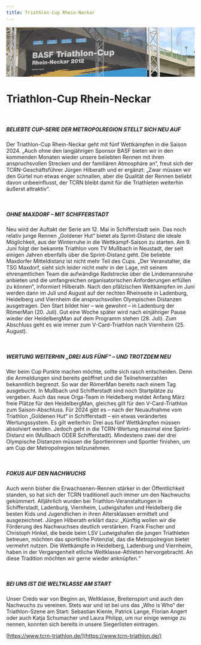 ```yaml
---
title: Triathlon-Cup Rhein-Neckar
---
```


![Anmeldung](/img/banner/tcrn.jpeg)

# Triathlon-Cup Rhein-Neckar

<br />

##### BELIEBTE CUP-SERIE DER METROPOLREGION STELLT SICH NEU AUF
Der Triathlon-Cup Rhein-Neckar geht mit fünf Wettkämpfen in die Saison 2024. „Auch ohne den langjährigen Sponsor BASF bieten wir in den kommenden Monaten wieder unsere beliebten Rennen mit ihren anspruchsvollen Strecken und der familiären Atmosphäre an“, freut sich der TCRN-Geschäftsführer Jürgen Hilberath und er ergänzt: „Zwar müssen wir den Gürtel nun etwas enger schnallen, aber die Qualität der Rennen beliebt davon unbeeinflusst, der TCRN bleibt damit für die Triathleten weiterhin äußerst attraktiv“.

<br />

##### OHNE MAXDORF – MIT SCHIFFERSTADT
Neu wird der Auftakt der Serie am 12. Mai in Schifferstadt sein. Das noch relativ junge Rennen „Goldener Hut“ bietet als Sprint-Distanz die ideale Möglichkeit, aus der Winterruhe in die Wettkampf-Saison zu starten. Am 9. Juni folgt der bekannte Triathlon vom TV Mußbach in Neustadt, der seit einigen Jahren ebenfalls über die Sprint-Distanz geht.
Die beliebte Maxdorfer Mitteldistanz ist nicht mehr Teil des Cups. „Der Veranstalter, die TSG Maxdorf, sieht sich leider nicht mehr in der Lage, mit seinem ehrenamtlichen Team die aufwändige Radstrecke über die Lindemannsruhe anbieten und die umfangreichen organisatorischen Anforderungen erfüllen zu können“, informiert Hilberath.
Nach den pfälzischen Wettkämpfen im Juni werden dann im Juli und August auf der rechten Rheinseite in Ladenburg, Heidelberg und Viernheim die anspruchsvollen Olympischen Distanzen ausgetragen. Den Start bildet hier – wie gewohnt – in Ladenburg der RömerMan (20. Juli). Gut eine Woche später wird nach einjähriger Pause wieder der HeidelbergMan auf dem Programm stehen (28. Juli). Zum Abschluss geht es wie immer zum V-Card-Triathlon nach Viernheim (25. August).

<br />


##### WERTUNG WEITERHIN „DREI AUS FÜNF“ – UND TROTZDEM NEU
Wer beim Cup Punkte machen möchte, sollte sich rasch entscheiden. Denn die Anmeldungen sind bereits geöffnet und die Teilnehmerzahlen bekanntlich begrenzt. So war der RömerMan bereits nach einem Tag ausgebucht. In Mußbach und Schifferstadt sind noch Startplätze zu vergeben. Auch das neue Orga-Team in Heidelberg meldet Anfang März freie Plätze für den HeidelbergMan, gleiches gilt für den V-Card-Triathlon zum Saison-Abschluss.
Für 2024 gibt es – nach der Neuaufnahme vom Triathlon „Goldenen Hut“ in Schifferstadt – ein etwas verändertes Wertungssystem. Es gilt weiterhin: Drei aus fünf Wettkämpfen müssen absolviert werden. Jedoch geht in die TCRN-Wertung maximal eine Sprint-Distanz ein (Mußbach ODER Schifferstadt). Mindestens zwei der drei Olympische Distanzen müssen die Sportlerinnen und Sportler finishen, um am Cup der Metropolregion teilzunehmen.

<br />


##### FOKUS AUF DEN NACHWUCHS
Auch wenn bisher die Erwachsenen-Rennen stärker in der Öffentlichkeit standen, so hat sich der TCRN traditionell auch immer um den Nachwuchs gekümmert. Alljährlich wurden bei Triathlon-Veranstaltungen in Schifferstadt, Ladenburg, Viernheim, Ludwigshafen und Heidelberg die besten Kids und Jugendlichen in ihren Altersklassen ermittelt und ausgezeichnet.
Jürgen Hilberath erklärt dazu: „Künftig wollen wir die Förderung des Nachwuchses deutlich verstärken. Frank Fischer und Christoph Hinkel, die beide beim LSV Ludwigshafen die jungen Triathleten betreuen, möchten das sportliche Potenzial, das die Metropolregion bietet vermehrt nutzen. Die Wettkämpfe in Heidelberg, Ladenburg und Viernheim, haben in der Vergangenheit etliche Weltklasse-Athleten hervorgebracht. An diese Tradition möchten wir gerne wieder anknüpfen.“

<br />


##### BEI UNS IST DIE WELTKLASSE AM START
Unser Credo war von Beginn an, Weltklasse, Breitensport und auch den Nachwuchs zu vereinen. Stets war und ist bei uns das „Who is Who“ der Triathlon-Szene am Start: Sebastian Kienle, Patrick Lange, Florian Angert oder auch Katja Schumacher und Laura Philipp, um nur einige wenige zu nennen, konnten sich bereits in unsere Siegerlisten eintragen.

[https://www.tcrn-triathlon.de/](https://www.tcrn-triathlon.de/)